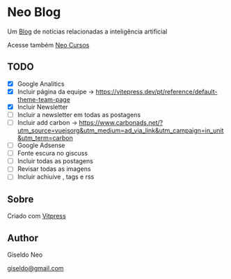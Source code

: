 # Neo Blog

Um [Blog](https://giseldo.github.io/blog/) de notícias relacionadas a inteligência artificial

Acesse também [Neo Cursos](https://giseldo.github.io/cursos/)

## TODO

- [x] Google Analitics 
- [x] Incluir página da equipe -> https://vitepress.dev/pt/reference/default-theme-team-page
- [x] Incluir Newsletter
- [ ] Incluir a newsletter em todas as postagens
- [ ] Incluir add carbon -> https://www.carbonads.net/?utm_source=vuejsorg&utm_medium=ad_via_link&utm_campaign=in_unit&utm_term=carbon
- [ ] Google Adsense 
- [ ] Fonte escura no giscuss
- [ ] Incluir todas as postagens
- [ ] Revisar todas as imagens
- [ ] Incluir achiuive , tags e rss

## Sobre

Criado com [Vitpress](https://vitepress.dev/)

## Author 

Giseldo Neo

giseldo@gmail.com
